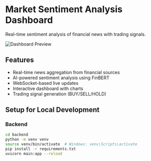 # Market Sentiment Analysis Dashboard

Real-time sentiment analysis of financial news with trading signals.

![Dashboard Preview](https://example.com/path/to/screenshot.png) <!-- Add actual screenshot later -->

## Features

- Real-time news aggregation from financial sources
- AI-powered sentiment analysis using FinBERT
- WebSocket-based live updates
- Interactive dashboard with charts
- Trading signal generation (BUY/SELL/HOLD)

## Setup for Local Development

### Backend
```bash
cd backend
python -m venv venv
source venv/bin/activate  # Windows: venv\Scripts\activate
pip install -r requirements.txt
uvicorn main:app --reload